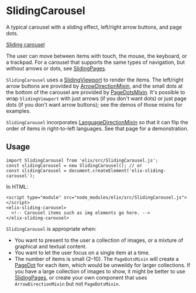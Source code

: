 # SlidingCarousel

A typical carousel with a sliding effect, left/right arrow buttons, and page dots.

[Sliding carousel](/demos/slidingCarousel.html)

The user can move between items with touch, the mouse, the keyboard, or a trackpad. For a carousel that supports the same types of navigation, but without arrows or dots, see [SlidingPages](SlidingPages).

`SlidingCarousel` uses a [SlidingViewport](SlidingViewport) to render the items. The left/right arrow buttons are provided by [ArrowDirectionMixin](ArrowDirectionMixin), and the small dots at the bottom of the carousel are provided by [PageDotsMixin](PageDotsMixin). It's possible to wrap `SlidingViewport` with just arrows (if you don't want dots) or just page dots (if you don't want arrow buttons); see the demos of those mixins for examples.

`SlidingCarousel` incorporates [LanguageDirectionMixin](LanguageDirectionMixin) so that it can flip the order of items in right-to-left languages. See that page for a demonstration.


## Usage

    import SlidingCarousel from 'elix/src/SlidingCarousel.js';
    const slidingCarousel = new SlidingCarousel(); // or
    const slidingCarousel = document.createElement('elix-sliding-carousel');

In HTML:

    <script type="module" src="node_modules/elix/src/SlidingCarousel.js"></script>
    <elix-sliding-carousel>
      <!-- Carousel items such as img elements go here. -->
    </elix-sliding-carousel>

`SlidingCarousel` is appropriate when:
* You want to present to the user a collection of images, or a mixture of graphical and textual content.
* You want to let the user focus on a single item at a time.
* The number of items is small (2–10). The `PageDotsMixin` will create a [PageDot](PageDot) for each item, which would be unweildy for larger collections. If you have a large collection of images to show, it might be better to use [SlidingPages](SlidingPages), or create your own component that uses `ArrowDirectionMixin` but not `PageDotsMixin`.

